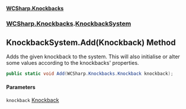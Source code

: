 #### [WCSharp.Knockbacks](index.md 'index')
### [WCSharp.Knockbacks](WCSharp.Knockbacks.md 'WCSharp.Knockbacks').[KnockbackSystem](WCSharp.Knockbacks.KnockbackSystem.md 'WCSharp.Knockbacks.KnockbackSystem')

## KnockbackSystem.Add(Knockback) Method

Adds the given knockback to the system. This will also initialise or alter some values according to the knockbacks' properties.

```csharp
public static void Add(WCSharp.Knockbacks.Knockback knockback);
```
#### Parameters

<a name='WCSharp.Knockbacks.KnockbackSystem.Add(WCSharp.Knockbacks.Knockback).knockback'></a>

`knockback` [Knockback](WCSharp.Knockbacks.Knockback.md 'WCSharp.Knockbacks.Knockback')